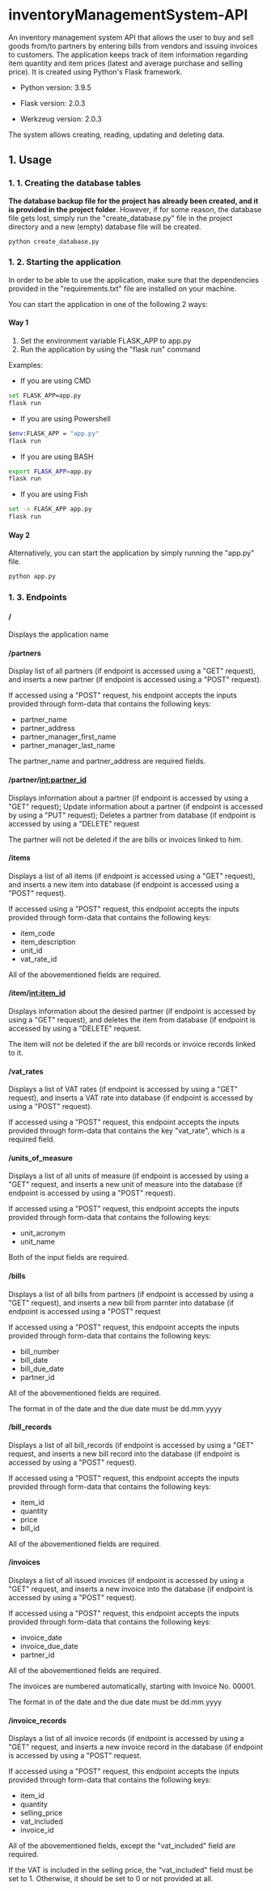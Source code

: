 # inventoryManagementSystem-API
An inventory management system API that allows the user to buy and sell goods from/to partners by entering bills from vendors and issuing invoices to customers. The application keeps track of item information regarding item quantity and item prices (latest and average purchase and selling price). It is created using Python's Flask framework.

- Python version: 3.9.5

- Flask version: 2.0.3

- Werkzeug version: 2.0.3

The system allows creating, reading, updating and deleting data.

## 1. Usage

### 1. 1. Creating the database tables

**The database backup file for the project has already been created, and it is provided in the project folder**. However, if for some reason, the database file gets lost, simply run the "create_database.py" file in the project directory and a new (empty) database file will be created.

```bash
python create_database.py
```

### 1. 2. Starting the application
In order to be able to use the application, make sure that the dependencies provided in the "requirements.txt" file are installed on your machine.

You can start the application in one of the following 2 ways:

#### Way 1

1. Set the environment variable FLASK_APP to app.py
2. Run the application by using the "flask run" command

Examples:
- If you are using CMD
```bash
set FLASK_APP=app.py
flask run
```

- If you are using Powershell
```bash
$env:FLASK_APP = "app.py"
flask run
```

- If you are using BASH
```bash
export FLASK_APP=app.py
flask run
```

- If you are using Fish
```bash
set -x FLASK_APP app.py
flask run
```

#### Way 2

Alternatively, you can start the application by simply running the "app.py" file.

```bash
python app.py
```

### 1. 3. Endpoints
#### /
Displays the application name

#### /partners
Display list of all partners (if endpoint is accessed using a "GET" request), and inserts a new partner (if endpoint is accessed using a "POST" request).

If accessed using a "POST" request, his endpoint accepts the inputs provided through form-data that contains the following keys:

- partner_name
- partner_address
- partner_manager_first_name
- partner_manager_last_name

The partner_name and partner_address are required fields.

#### /partner/<int:partner_id>
Displays information about a partner (if endpoint is accessed by using a "GET" request);
Update information about a partner (if endpoint is accessed by using a "PUT" request);
Deletes a partner from database (if endpoint is accessed by using a "DELETE" request

The partner will not be deleted if the are bills or invoices linked to him.

#### /items
Displays a list of all items (if endpoint is accessed using a "GET" request), and inserts a new item into database (if endpoint is accessed using a "POST" request).

If accessed using a "POST" request, this endpoint accepts the inputs provided through form-data that contains the following keys:

- item_code
- item_description
- unit_id
- vat_rate_id

All of the abovementioned fields are required.

#### /item/<int:item_id>
Displays information about the desired partner (if endpoint is accessed by using a "GET" request), and deletes the item from database (if endpoint is accessed by using a "DELETE" request.

The item will not be deleted if the are bill records or invoice records linked to it.

#### /vat_rates
Displays a list of VAT rates (if endpoint is accessed by using a "GET" request), and inserts a VAT rate into database (if endpoint is accessed by using a "POST" request).

If accessed using a "POST" request, this endpoint accepts the inputs provided through form-data that contains the key "vat_rate", which is a required field.

#### /units_of_measure
Displays a list of all units of measure (if endpoint is accessed by using a "GET" request, and inserts a new unit of measure into the database (if endpoint is accessed by using a "POST" request).

If accessed using a "POST" request, this endpoint accepts the inputs provided through form-data that contains the following keys:

- unit_acronym
- unit_name

Both of the input fields are required.

#### /bills
Displays a list of all bills from partners (if endpoint is accessed by using a "GET" request), and inserts a new bill from parnter into database (if endpoint is accessed using a "POST" request

If accessed using a "POST" request, this endpoint accepts the inputs provided through form-data that contains the following keys:

- bill_number
- bill_date
- bill_due_date
- partner_id

All of the abovementioned fields are required.

The format in of the date and the due date must be dd.mm.yyyy

#### /bill_records
Displays a list of all bill_records (if endpoint is accessed by using a "GET" request, and inserts a new bill record into the database (if endpoint is accessed by using a "POST" request).

If accessed using a "POST" request, this endpoint accepts the inputs provided through form-data that contains the following keys:

- item_id
- quantity
- price
- bill_id

All of the abovementioned fields are required.

#### /invoices
Displays a list of all issued invoices (if endpoint is accessed by using a "GET" request, and inserts a new invoice into the database (if endpoint is accessed by using a "POST" request).

If accessed using a "POST" request, this endpoint accepts the inputs provided through form-data that contains the following keys:

- invoice_date
- invoice_due_date
- partner_id

All of the abovementioned fields are required.

The invoices are numbered automatically, starting with Invoice No. 00001.

The format in of the date and the due date must be dd.mm.yyyy

#### /invoice_records
Displays a list of all invoice records (if endpoint is accessed by using a "GET" request, and inserts a new invoice record in the database (if endpoint is accessed by using a "POST" request.

If accessed using a "POST" request, this endpoint accepts the inputs provided through form-data that contains the following keys:

- item_id
- quantity
- selling_price
- vat_included
- invoice_id

All of the abovementioned fields, except the "vat_included" field are required.

If the VAT is included in the selling price, the "vat_included" field must be set to 1. Otherwise, it should be set to 0 or not provided at all.
